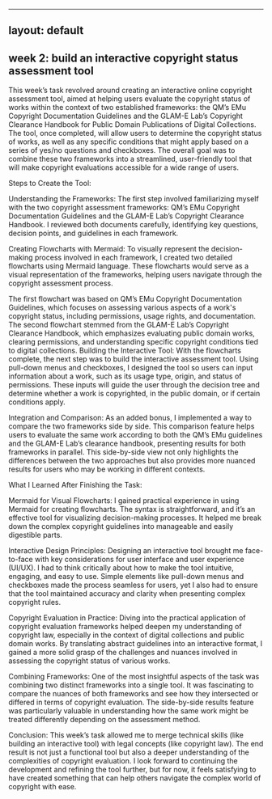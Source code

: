 
---
layout: default
---

## **week 2: build an interactive copyright status assessment tool**

This week’s task revolved around creating an interactive online copyright assessment tool, aimed at helping users evaluate the copyright status of works within the context of two established frameworks: the QM’s EMu Copyright Documentation Guidelines and the GLAM-E Lab’s Copyright Clearance Handbook for Public Domain Publications of Digital Collections. The tool, once completed, will allow users to determine the copyright status of works, as well as any specific conditions that might apply based on a series of yes/no questions and checkboxes. The overall goal was to combine these two frameworks into a streamlined, user-friendly tool that will make copyright evaluations accessible for a wide range of users.

Steps to Create the Tool:

Understanding the Frameworks: The first step involved familiarizing myself with the two copyright assessment frameworks: QM’s EMu Copyright Documentation Guidelines and the GLAM-E Lab’s Copyright Clearance Handbook. I reviewed both documents carefully, identifying key questions, decision points, and guidelines in each framework.

Creating Flowcharts with Mermaid: To visually represent the decision-making process involved in each framework, I created two detailed flowcharts using Mermaid language. These flowcharts would serve as a visual representation of the frameworks, helping users navigate through the copyright assessment process.

The first flowchart was based on QM’s EMu Copyright Documentation Guidelines, which focuses on assessing various aspects of a work's copyright status, including permissions, usage rights, and documentation.
The second flowchart stemmed from the GLAM-E Lab’s Copyright Clearance Handbook, which emphasizes evaluating public domain works, clearing permissions, and understanding specific copyright conditions tied to digital collections.
Building the Interactive Tool: With the flowcharts complete, the next step was to build the interactive assessment tool. Using pull-down menus and checkboxes, I designed the tool so users can input information about a work, such as its usage type, origin, and status of permissions. These inputs will guide the user through the decision tree and determine whether a work is copyrighted, in the public domain, or if certain conditions apply.

Integration and Comparison: As an added bonus, I implemented a way to compare the two frameworks side by side. This comparison feature helps users to evaluate the same work according to both the QM’s EMu guidelines and the GLAM-E Lab’s clearance handbook, presenting results for both frameworks in parallel. This side-by-side view not only highlights the differences between the two approaches but also provides more nuanced results for users who may be working in different contexts.

What I Learned After Finishing the Task:

Mermaid for Visual Flowcharts: I gained practical experience in using Mermaid for creating flowcharts. The syntax is straightforward, and it’s an effective tool for visualizing decision-making processes. It helped me break down the complex copyright guidelines into manageable and easily digestible parts.

Interactive Design Principles: Designing an interactive tool brought me face-to-face with key considerations for user interface and user experience (UI/UX). I had to think critically about how to make the tool intuitive, engaging, and easy to use. Simple elements like pull-down menus and checkboxes made the process seamless for users, yet I also had to ensure that the tool maintained accuracy and clarity when presenting complex copyright rules.

Copyright Evaluation in Practice: Diving into the practical application of copyright evaluation frameworks helped deepen my understanding of copyright law, especially in the context of digital collections and public domain works. By translating abstract guidelines into an interactive format, I gained a more solid grasp of the challenges and nuances involved in assessing the copyright status of various works.

Combining Frameworks: One of the most insightful aspects of the task was combining two distinct frameworks into a single tool. It was fascinating to compare the nuances of both frameworks and see how they intersected or differed in terms of copyright evaluation. The side-by-side results feature was particularly valuable in understanding how the same work might be treated differently depending on the assessment method.

Conclusion: This week’s task allowed me to merge technical skills (like building an interactive tool) with legal concepts (like copyright law). The end result is not just a functional tool but also a deeper understanding of the complexities of copyright evaluation. I look forward to continuing the development and refining the tool further, but for now, it feels satisfying to have created something that can help others navigate the complex world of copyright with ease.
